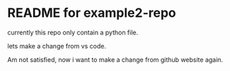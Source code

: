 # README for example2-repo 

currently this repo only contain a python file.

lets make a change from vs code.

Am not satisfied, now i want to make a change from github website again.

